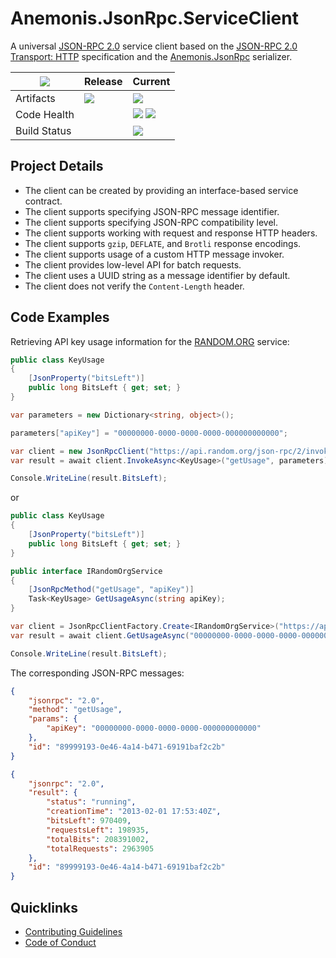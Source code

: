 # Anemonis.JsonRpc.ServiceClient

A universal [JSON-RPC 2.0](http://www.jsonrpc.org/specification) service client based on the [JSON-RPC 2.0 Transport: HTTP](https://www.simple-is-better.org/json-rpc/transport_http.html) specification and the [Anemonis.JsonRpc](https://github.com/alexanderkozlenko/json-rpc)
 serializer.

| [![](https://img.shields.io/gitter/room/nwjs/nw.js.svg?style=flat-square)](https://gitter.im/anemonis/json-rpc-client) | Release | Current |
|---|---|---|
| Artifacts | [![](https://img.shields.io/nuget/vpre/Anemonis.JsonRpc.ServiceClient.svg?style=flat-square)](https://www.nuget.org/packages/Anemonis.JsonRpc.ServiceClient) | [![](https://img.shields.io/myget/alexanderkozlenko/vpre/Anemonis.JsonRpc.ServiceClient.svg?label=myget&style=flat-square)](https://www.myget.org/feed/alexanderkozlenko/package/nuget/Anemonis.JsonRpc.ServiceClient) |
| Code Health | | [![](https://img.shields.io/sonar/coverage/json-rpc-client?format=long&server=https%3A%2F%2Fsonarcloud.io&style=flat-square)](https://sonarcloud.io/component_measures?id=json-rpc-client&metric=coverage&view=list) [![](https://img.shields.io/sonar/violations/json-rpc-client?format=long&server=https%3A%2F%2Fsonarcloud.io&style=flat-square)](https://sonarcloud.io/project/issues?id=json-rpc-client&resolved=false) |
| Build Status | | [![](https://img.shields.io/azure-devops/build/alexanderkozlenko/github-pipelines/2?label=master&style=flat-square)](https://dev.azure.com/alexanderkozlenko/github-pipelines/_build?definitionId=2&_a=summary) |

## Project Details

- The client can be created by providing an interface-based service contract.
- The client supports specifying JSON-RPC message identifier.
- The client supports specifying JSON-RPC compatibility level.
- The client supports working with request and response HTTP headers.
- The client supports `gzip`, `DEFLATE`, and `Brotli` response encodings.
- The client supports usage of a custom HTTP message invoker.
- The client provides low-level API for batch requests.
- The client uses a UUID string as a message identifier by default.
- The client does not verify the `Content-Length` header.

## Code Examples


Retrieving API key usage information for the [RANDOM.ORG](https://api.random.org/json-rpc/2) service:
```cs
public class KeyUsage
{
    [JsonProperty("bitsLeft")]
    public long BitsLeft { get; set; }
}
```
```cs
var parameters = new Dictionary<string, object>();

parameters["apiKey"] = "00000000-0000-0000-0000-000000000000";

var client = new JsonRpcClient("https://api.random.org/json-rpc/2/invoke");
var result = await client.InvokeAsync<KeyUsage>("getUsage", parameters);

Console.WriteLine(result.BitsLeft);
```
or
```cs
public class KeyUsage
{
    [JsonProperty("bitsLeft")]
    public long BitsLeft { get; set; }
}

public interface IRandomOrgService
{
    [JsonRpcMethod("getUsage", "apiKey")]
    Task<KeyUsage> GetUsageAsync(string apiKey);
}
```
```cs
var client = JsonRpcClientFactory.Create<IRandomOrgService>("https://api.random.org/json-rpc/2/invoke");
var result = await client.GetUsageAsync("00000000-0000-0000-0000-000000000000");

Console.WriteLine(result.BitsLeft);
```
The corresponding JSON-RPC messages:
```json
{
    "jsonrpc": "2.0",
    "method": "getUsage",
    "params": {
        "apiKey": "00000000-0000-0000-0000-000000000000"
    },
    "id": "89999193-0e46-4a14-b471-69191baf2c2b"
}
```
```json
{
    "jsonrpc": "2.0",
    "result": {
        "status": "running",
        "creationTime": "2013-02-01 17:53:40Z",
        "bitsLeft": 970409,
        "requestsLeft": 198935,
        "totalBits": 208391002,
        "totalRequests": 2963905
    },
    "id": "89999193-0e46-4a14-b471-69191baf2c2b"
}
```

## Quicklinks

- [Contributing Guidelines](./CONTRIBUTING.md)
- [Code of Conduct](./CODE_OF_CONDUCT.md)
